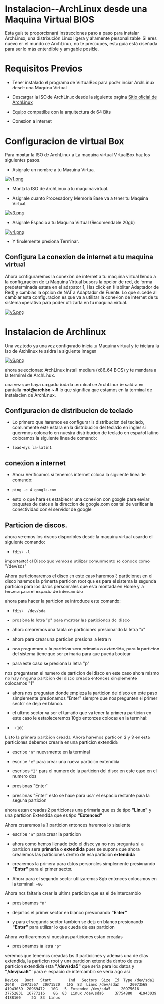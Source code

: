 # Instalacion--ArchLinux desde una Maquina Virtual BIOS
Esta guía te proporcionará instrucciones paso a paso para instalar ArchLinux, una distribución Linux ligera y altamente personalizable. Si eres nuevo en el mundo de ArchLinux, no te preocupes, esta guía está diseñada para ser lo más entendible y amigable posible.

# Requisitos Previos

- Tener instalado el programa de VirtualBox para poder inciar ArchLinux desde una Maquina Virtual.

- Descargar la ISO de ArchLinux desde la siguiente pagina [Sitio oficial de ArchLinux](https://archlinux.org)

- Equipo compatilbe con la arquitectura de 64 Bits

- Conexion a internet

# Configuracion de virtual Box 

Para montar la ISO de ArchLinux a La maquina virtual VirtualBox haz los siguientes pasos.

- Asignale un nombre a tu Maquina Virtual.

[![v1.png](https://i.postimg.cc/ZnF5yp3p/v1.png)](https://postimg.cc/8fcS2FZz)

- Monta la ISO de ArchLinux a tu maquina virtual.
  
- Asignale cuanto Procesador y Memoria Base va a tener tu Maquina Virtual.

[![v3.png](https://i.postimg.cc/SscMDXCN/v3.png)](https://postimg.cc/mz2krgm0)

- Asignale Espacio a tu Maquina Virtual (Recomendable 20gb)

[![v4.png](https://i.postimg.cc/Wz3stCNL/v4.png)](https://postimg.cc/7GpFWBJm)

- Y finalemente presiona Terminar.

##  Configura La conexion de internet a tu maquina virtual

Ahora configuraremos la conexion de internet a tu maquina virtual llendo a la configuracion de tu Maquina Virtual buscas la opcion de red, de forma predeterminada estara en el adapator 1, Haz click en (Hablitar Adaptador de Red) y cambias la opcion de NAT a Adaptador de Fuente. Lo que sucede al cambiar esta configuracion  es que va a utilizar la conexion de internet de tu sistema operativo para poder utilizarla en tu maquina virtual.

[![v5.png](https://i.postimg.cc/prTnxs3y/v5.png)](https://postimg.cc/8J2CmmpV)



# Instalacion de Archlinux 

Una vez todo ya una vez configurado inicia tu Maquina virtual y te iniciara la Iso de Archlinux te saldra la siguiente imagen

[![v6.png](https://i.postimg.cc/C16QsxT1/v6.png)](https://postimg.cc/47VPJZ3k)


ahora seleccionas: ArchLinux install medium (x86_64 BIOS) y te mandara a la terminal de ArchLinux.

una vez que haya cargado toda la terminal de ArchLinux te saldra en pantalla **root@archiso ~ #** lo que significa que estamos en la terminal de instalacion de ArchLinux.

## Configuracion de distribucion de teclado

- Lo primero que haremos es configurar la distribucion del teclado, comunmente este estara en la distribucion del teclado en ingles si queremos colocarlo en nuestra distribucion de teclado en español latino colocamos la siguiente linea de comando:

- `loadkeys la-latin1`

## conexion a internet 

- Ahora Verificamos si tenemos internet coloca la siguiente linea de comando:

- `ping -c 4 google.com `

- esto lo que hara es establecer una conexion con google para enviar paquetes de datos a la direccion de google.com con tal de verificar la conectividad con el servidor de google

## Particion de discos.

ahora veremos los discos disponibles desde la maquina virtual usando el siguiente comando:

 - `fdisk -l `

 importante! el Disco que vamos a utilizar comunmente se conoce como "/dev/sda"

 Ahora particionaremos el disco en este caso haremos 3 particiones en el disco haremos la primerta particion root que es para el sistema la segunda particion para los datos personnales que esta montada en Home y la tercera para el espacio de intercambio

ahora para hacer la particion se introduce este comando:

-  `fdisk  /dev/sda`

-  presiona la letra "p" para mostrar las particiones del disco

-  ahora crearemos una tabla de particiones presionando la letra "o"

-  ahora para crear una particion presiona la letra n

-  nos preguntara si la particion sera primaria o extendida, para la particion del sistema tiene que ser primaria para que pueda bootear

-  para este caso se presiona la letra "p"

nos preguntaran el numero de particion del disco en este caso ahora mismo no hay ninguna particion del disco creada entonces simplemente colocamos "1" 

- ahora nos preguntan donde empieza la particion del disco en este paso simplemente presionamos "Enter"  siempre que nos pregunten el primer sector se deja en blanco.

- el ultimo sector va ser el tamaño que va tener la primera particion en este caso le estableceremos 10gb entonces colocas en la terminal:

-  ` +10G`

Listo la primera particion creada. Ahora haremos particion 2 y 3 en esta particiones debemos crearla en una particion extendida

-  escribe `"n"` nuevamente en la terminal

-  escribe `"e"` para crear una nueva particion extendida

-  escribes `"2"` para el numero de la particion del disco en este caso en el numero dos

-  presionas "Enter"

-  presionas "Enter" esto se hace para usar el espacio restante para la seguna particion.

ahora estan creadas 2 particiones una primaria que es de tipo **"Linux"** y una particion Extendida que es tipo **"Extended"**

Ahora crearemos la 3 particion entonces haremos lo siguiente

- escribe `"n"` para crear la particion

- ahora como hemos llenado todo el disco ya no nos pregunta si la particion sera **primaria** o **extendida** pues se supone que ahora crearemos las particiones dentro de esa particion **extendida**

- crearemos la primera para datos personales simplemente presionando **"Enter"** para el primer sector.

- Ahora para el segundo sector utilizaremos 8gb entonces colocamos en la terminal:
`+8G`

Ahora nos faltaria crear la ultima particion que es el de intercambio 

-  presionamos `"n"`

-  dejamos el primer sector en blanco presionando **"Enter"**

-  y para el segundo sector tambien se deja en blanco presionando **"Enter"** para utilizar lo que queda de esa particion


 Ahora verificaremos si nuestras particiones estan creadas 

 - presionamos la letra `"p"`

veremos que tenemos creadas las 3 particiones y ademas una de ellas extendida, la particion root y una particion extendida dentro de esta particion extendida esta **"/dev/sda5"** que seria para los datos y **"/dev/sda6"** ´para el espacio de intercambio se veria algo asi

`Device   Boot   Start        End   Sectors  Size  Id  Type
/dev/sda1         2048   20973567  20971520   10G  83  Linux
/dev/sda2     20973568   41943039  20969472   10G   5  Extended
/dev/sda5     20975616   37752831  16777216    8G  83  Linux
/dev/sda6     37754880   41943039  4188160     2G  83  Linux`
